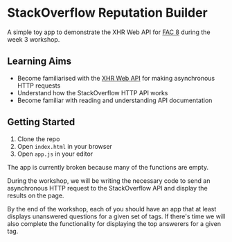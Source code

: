 # StackOverflow Reputation Builder
A simple toy app to demonstrate the XHR Web API for [FAC 8](https://github.com/FAC8) during the week 3 workshop.

## Learning Aims
* Become familiarised with the [XHR Web API](https://developer.mozilla.org/en-US/docs/Web/API/XMLHttpRequest) for making asynchronous HTTP requests
* Understand how the StackOverflow HTTP API works
* Become familiar with reading and understanding API documentation

## Getting Started
1. Clone the repo
2. Open `index.html` in your browser
3. Open `app.js` in your editor

The app is currently broken because many of the functions are empty.

During the workshop, we will be writing the necessary code to send an asynchronous HTTP request to the StackOverflow API and display the results on the page.

By the end of the workshop, each of you should have an app that at least displays unanswered questions for a given set of tags. If there's time we will also complete the functionality for displaying the top answerers for a given tag.
